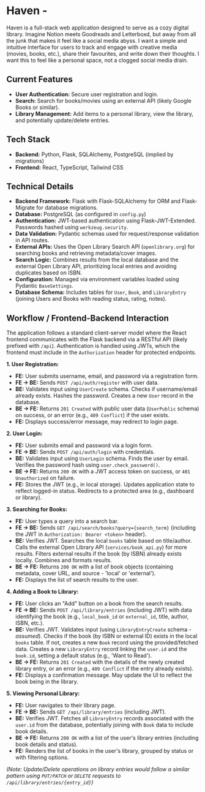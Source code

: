 # Haven - 

Haven is a full-stack web application designed to serve as a cozy digital library. Imagine Notion meets Goodreads and Letterboxd, but away from all the junk that makes it feel like a social media abyss. 
I want a simple and intuitive interface for users to track and engage with creative media (movies, books, etc.), share their favourites, and write down their thoughts. I want this to feel like a personal space, not a clogged social media drain.



## Current Features

*   **User Authentication:** Secure user registration and login.
*   **Search:** Search for books/movies using an external API (likely Google Books or similar).
*   **Library Management:** Add items to a personal library, view the library, and potentially update/delete entries.

## Tech Stack

*   **Backend:** Python, Flask, SQLAlchemy, PostgreSQL (implied by migrations)
*   **Frontend:** React, TypeScript, Tailwind CSS

## Technical Details

*   **Backend Framework:** Flask with Flask-SQLAlchemy for ORM and Flask-Migrate for database migrations.
*   **Database:** PostgreSQL (as configured in `config.py`)
*   **Authentication:** JWT-based authentication using Flask-JWT-Extended. Passwords hashed using `werkzeug.security`.
*   **Data Validation:** Pydantic schemas used for request/response validation in API routes.
*   **External APIs:** Uses the Open Library Search API (`openlibrary.org`) for searching books and retrieving metadata/cover images.
*   **Search Logic:** Combines results from the local database and the external Open Library API, prioritizing local entries and avoiding duplicates based on ISBN.
*   **Configuration:** Managed via environment variables loaded using Pydantic `BaseSettings`.
*   **Database Schema:** Includes tables for `User`, `Book`, and `LibraryEntry` (joining Users and Books with reading status, rating, notes).

## Workflow / Frontend-Backend Interaction

The application follows a standard client-server model where the React frontend communicates with the Flask backend via a RESTful API (likely prefixed with `/api`). Authentication is handled using JWTs, which the frontend must include in the `Authorization` header for protected endpoints.

**1. User Registration:**
   - **FE:** User submits username, email, and password via a registration form.
   - **FE -> BE:** Sends `POST /api/auth/register` with user data.
   - **BE:** Validates input using `UserCreate` schema. Checks if username/email already exists. Hashes the password. Creates a new `User` record in the database.
   - **BE -> FE:** Returns `201 Created` with public user data (`UserPublic` schema) on success, or an error (e.g., `409 Conflict`) if the user exists.
   - **FE:** Displays success/error message, may redirect to login page.

**2. User Login:**
   - **FE:** User submits email and password via a login form.
   - **FE -> BE:** Sends `POST /api/auth/login` with credentials.
   - **BE:** Validates input using `UserLogin` schema. Finds the user by email. Verifies the password hash using `user.check_password()`.
   - **BE -> FE:** Returns `200 OK` with a JWT access token on success, or `401 Unauthorized` on failure.
   - **FE:** Stores the JWT (e.g., in local storage). Updates application state to reflect logged-in status. Redirects to a protected area (e.g., dashboard or library).

**3. Searching for Books:**
   - **FE:** User types a query into a search bar.
   - **FE -> BE:** Sends `GET /api/search/books?query={search_term}` (including the JWT in `Authorization: Bearer <token>` header).
   - **BE:** Verifies JWT. Searches the local `books` table based on title/author. Calls the external Open Library API (`services/book_api.py`) for more results. Filters external results if the book (by ISBN) already exists locally. Combines and formats results.
   - **BE -> FE:** Returns `200 OK` with a list of book objects (containing metadata, cover URL, and source - 'local' or 'external').
   - **FE:** Displays the list of search results to the user.

**4. Adding a Book to Library:**
   - **FE:** User clicks an "Add" button on a book from the search results.
   - **FE -> BE:** Sends `POST /api/library/entries` (including JWT) with data identifying the book (e.g., `local_book_id` or `external_id`, title, author, ISBN, etc.).
   - **BE:** Verifies JWT. Validates input (using `LibraryEntryCreate` schema - *assumed*). Checks if the book (by ISBN or external ID) exists in the local `books` table. If not, creates a new `Book` record using the provided/fetched data. Creates a new `LibraryEntry` record linking the `user.id` and the `book.id`, setting a default status (e.g., 'Want to Read').
   - **BE -> FE:** Returns `201 Created` with the details of the newly created library entry, or an error (e.g., `409 Conflict` if the entry already exists).
   - **FE:** Displays a confirmation message. May update the UI to reflect the book being in the library.

**5. Viewing Personal Library:**
   - **FE:** User navigates to their library page.
   - **FE -> BE:** Sends `GET /api/library/entries` (including JWT).
   - **BE:** Verifies JWT. Fetches all `LibraryEntry` records associated with the `user.id` from the database, potentially joining with `Book` data to include book details.
   - **BE -> FE:** Returns `200 OK` with a list of the user's library entries (including book details and status).
   - **FE:** Renders the list of books in the user's library, grouped by status or with filtering options.

*(Note: Update/Delete operations on library entries would follow a similar pattern using `PUT/PATCH` or `DELETE` requests to `/api/library/entries/{entry_id}`)*
